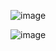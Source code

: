 ![image](https://github.com/b0kovada/SchoolClassProject/assets/74898218/2fd8b1c9-3cd1-41a1-8005-7d24a929cd23)


![image](https://github.com/b0kovada/SchoolClassProject/assets/74898218/13a68bf8-5f08-4e1b-af5d-1c5d35e6c0b0)
